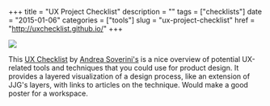 +++
title = "UX Project Checklist"
description = ""
tags = ["checklists"]
date = "2015-01-06"
categories = ["tools"]
slug = "ux-project-checklist"
href = "http://uxchecklist.github.io/"
+++


<p><div class="tool-screenshot mb1"><img src="//konigi.com/media/tools/external/ux-project-checklist.png" class="bluga-thumbnail custom"></div></p>

<p>This <a href="http://uxchecklist.github.io/">UX Checklist</a> by <a href="https://twitter.com/sovesove">Andrea Soverini's</a> is a nice overview of potential UX-related tools and techniques that you could use for product design. It provides a layered visualization of a design process, like an extension of JJG's layers, with links to articles on the technique. Would make a good poster for a workspace.</p>
